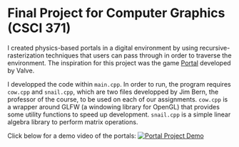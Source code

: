 # Final Project for Computer Graphics (CSCI 371)

I created physics-based portals in a digital environment by using recursive-rasterization techniques that users can pass through in order to traverse the environment. 
The inspiration for this project was the game <a href="https://store.steampowered.com/app/400/Portal/">Portal</a> developed by Valve.

I developped the code within `main.cpp`. In order to run, the program requires `cow.cpp` and `snail.cpp`, which are two files developped by Jim Bern, the professor of the course,
to be used on each of our assignments. `cow.cpp` is a wrapper around GLFW (a windowing library for OpenGL) that provides some utility functions to speed up development. `snail.cpp`
is a simple linear algebra library to perform matrix operations.

Click below for a demo video of the portals:
[![Portal Project Demo](https://img.youtube.com/vi/zv5bBVZ7tww/maxresdefault.jpg)](https://www.youtube.com/watch?v=zv5bBVZ7tww)
